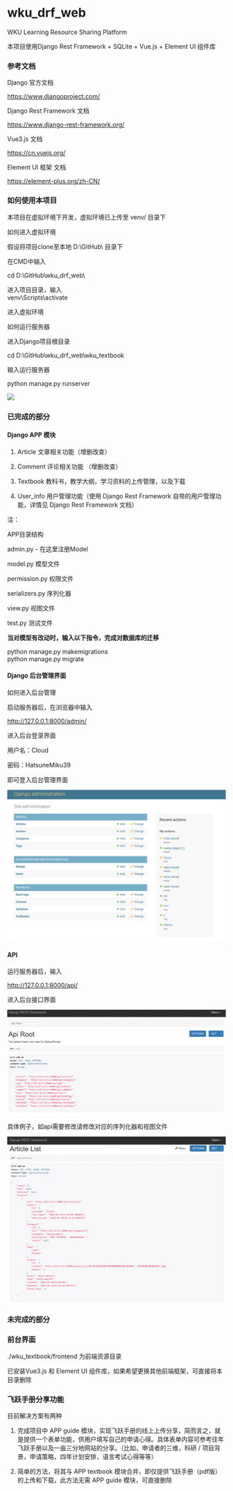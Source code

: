 # wku_drf_web

WKU Learning Resource Sharing Platform

本项目使用Django Rest Framework + SQLite + Vue.js + Element UI 组件库

### 参考文档

Django 官方文档

https://www.djangoproject.com/

Django Rest Framework 文档

https://www.django-rest-framework.org/

Vue3.js 文档

https://cn.vuejs.org/

Element UI 框架 文档

https://element-plus.org/zh-CN/

### 如何使用本项目

本项目在虚拟环境下开发，虚拟环境已上传至 venv/ 目录下

如何进入虚拟环境

假设将项目clone至本地 D:\GitHub\ 目录下

在CMD中输入

cd D:\GitHub\wku_drf_web\

进入项目目录，输入  
venv\Scripts\activate

进入虚拟环境

如何运行服务器

进入Django项目根目录

cd D:\GitHub\wku_drf_web\wku_textbook

输入运行服务器

python manage.py runserver

![]([.\python%20manage.py%20runserver.png](https://github.com/UnknownCloud1024/wku_drf_web/blob/main/python%20manage.py%20runserver.png))

### 已完成的部分

#### Django APP 模块

1. Article 文章相关功能（增删改查）

2. Comment 评论相关功能 （增删改查）

3. Textbook 教科书，教学大纲，学习资料的上传管理，以及下载

4. User_info 用户管理功能（使用 Django Rest Framework 自带的用户管理功能，详情见 Django Rest Framework 文档）

注：

APP目录结构

admin.py - 在这里注册Model

model.py 模型文件

permission.py 权限文件

serializers.py 序列化器

view.py 视图文件

test.py 测试文件

**当对模型有改动时，输入以下指令，完成对数据库的迁移**

python manage.py makemigrations  
python manage.py migrate

#### Django 后台管理界面

如何进入后台管理

启动服务器后，在浏览器中输入

http://127.0.0.1:8000/admin/

进入后台登录界面

用户名：Cloud

密码：HatsuneMiku39

即可登入后台管理界面

![](.\back%20ui.png)

#### API

运行服务器后，输入

http://127.0.0.1:8000/api/

进入后台接口界面

![](.\api.png)

具体例子，如api需要修改请修改对应的序列化器和视图文件

![](.\api%20example.png)

### 未完成的部分

### 前台界面

./wku_textbook/frontend 为前端资源目录

已安装Vue3.js 和 Element UI 组件库，如果希望更换其他前端框架，可直接将本目录删除

### 飞跃手册分享功能

目前解决方案有两种

1. 完成项目中 APP guide 模块，实现飞跃手册的线上上传分享，简而言之，就是提供一个表单功能，供用户填写自己的申请心得。具体表单内容可参考往年飞跃手册以及一亩三分地网站的分享。（比如，申请者的三维，科研 / 项目背景，申请策略，四年计划安排，语言考试心得等等）

2. 简单的方法，将其与 APP textbook 模块合并，即仅提供飞跃手册（pdf版）的上传和下载，此方法无需 APP guide 模块，可直接删除
